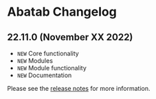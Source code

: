 # Abatab Changelog

## 22.11.0 (November XX 2022)

* `NEW` Core functionality
* `NEW` Modules
* `NEW` Module functionality
* `NEW` Documentation

Please see the [release notes](./release-notes/22-11-0.html) for more information.
